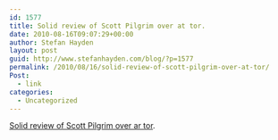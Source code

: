 ```yaml
---
id: 1577
title: Solid review of Scott Pilgrim over at tor.
date: 2010-08-16T09:07:29+00:00
author: Stefan Hayden
layout: post
guid: http://www.stefanhayden.com/blog/?p=1577
permalink: /2010/08/16/solid-review-of-scott-pilgrim-over-at-tor/
Post:
  - link
categories:
  - Uncategorized
---
```

<a href="http://www.tor.com/blogs/2010/08/scott-pilgrim-vs-the-world-review">Solid review of Scott Pilgrim over ar tor</a>.